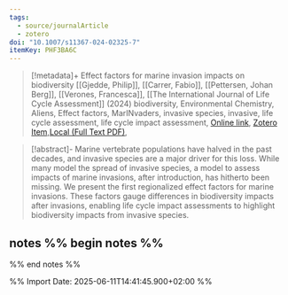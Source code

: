 ```yaml
---
tags:
  - source/journalArticle
  - zotero
doi: "10.1007/s11367-024-02325-7"
itemKey: PHF3BA6C
---
```

>[!metadata]+
> Effect factors for marine invasion impacts on biodiversity
> [[Gjedde, Philip]], [[Carrer, Fabio]], [[Pettersen, Johan Berg]], [[Verones, Francesca]], 
> [[The International Journal of Life Cycle Assessment]] (2024)
> biodiversity, Environmental Chemistry, Aliens, Effect factors, MarINvaders, invasive species, invasive, life cycle assessment, life cycle impact assessment, 
> [Online link](https://doi.org/10.1007/s11367-024-02325-7), [Zotero Item](zotero://select/library/items/PHF3BA6C),[Local (Full Text PDF)](file://C:/Users/aburg/Documents/references/zotero/storage/VN4MPFFH/Gjedde2024_Effectfactors.pdf), 


>[!abstract]-
>Marine vertebrate populations have halved in the past decades, and invasive species are a major driver for this loss. While many model the spread of invasive species, a model to assess impacts of marine invasions, after introduction, has hitherto been missing. We present the first regionalized effect factors for marine invasions. These factors gauge differences in biodiversity impacts after invasions, enabling life cycle impact assessments to highlight biodiversity impacts from invasive species.

## notes %% begin notes %%

%% end notes %%

%% Import Date: 2025-06-11T14:41:45.900+02:00 %%
